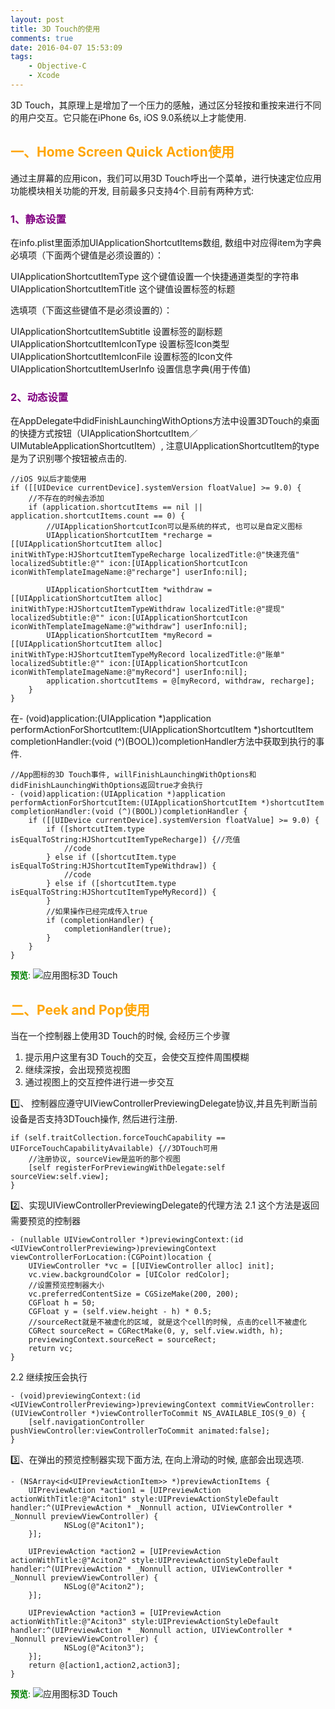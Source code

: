 ```yaml
---
layout: post
title: 3D Touch的使用
comments: true
date: 2016-04-07 15:53:09
tags:
    - Objective-C
    - Xcode
---
```

3D Touch，其原理上是增加了一个压力的感触，通过区分轻按和重按来进行不同的用户交互。它只能在iPhone 6s, iOS 9.0系统以上才能使用.
## <font color=orange>一、Home Screen Quick Action使用</font>
通过主屏幕的应用icon，我们可以用3D Touch呼出一个菜单，进行快速定位应用功能模块相关功能的开发, 目前最多只支持4个.目前有两种方式:

<!--more-->

### <font color=purple>1、静态设置</font>
在info.plist里面添加UIApplicationShortcutItems数组, 数组中对应得item为字典
必填项（下面两个键值是必须设置的）：

UIApplicationShortcutItemType 这个键值设置一个快捷通道类型的字符串 
UIApplicationShortcutItemTitle 这个键值设置标签的标题

选填项（下面这些键值不是必须设置的）：

UIApplicationShortcutItemSubtitle 设置标签的副标题
UIApplicationShortcutItemIconType 设置标签Icon类型
UIApplicationShortcutItemIconFile  设置标签的Icon文件
UIApplicationShortcutItemUserInfo 设置信息字典(用于传值)

### <font color=purple>2、动态设置</font>
在AppDelegate中didFinishLaunchingWithOptions方法中设置3DTouch的桌面的快捷方式按钮（UIApplicationShortcutItem／UIMutableApplicationShortcutItem）, 注意UIApplicationShortcutItem的type是为了识别哪个按钮被点击的.
```
//iOS 9以后才能使用
if ([[UIDevice currentDevice].systemVersion floatValue] >= 9.0) {
    //不存在的时候去添加
    if (application.shortcutItems == nil || application.shortcutItems.count == 0) {
        //UIApplicationShortcutIcon可以是系统的样式, 也可以是自定义图标
        UIApplicationShortcutItem *recharge = [[UIApplicationShortcutItem alloc] initWithType:HJShortcutItemTypeRecharge localizedTitle:@"快速充值" localizedSubtitle:@"" icon:[UIApplicationShortcutIcon iconWithTemplateImageName:@"recharge"] userInfo:nil];

        UIApplicationShortcutItem *withdraw = [[UIApplicationShortcutItem alloc] initWithType:HJShortcutItemTypeWithdraw localizedTitle:@"提现" localizedSubtitle:@"" icon:[UIApplicationShortcutIcon iconWithTemplateImageName:@"withdraw"] userInfo:nil];
        UIApplicationShortcutItem *myRecord = [[UIApplicationShortcutItem alloc] initWithType:HJShortcutItemTypeMyRecord localizedTitle:@"账单" localizedSubtitle:@"" icon:[UIApplicationShortcutIcon iconWithTemplateImageName:@"myRecord"] userInfo:nil];
        application.shortcutItems = @[myRecord, withdraw, recharge];
    }
}
```
在- (void)application:(UIApplication *)application performActionForShortcutItem:(UIApplicationShortcutItem *)shortcutItem completionHandler:(void (^)(BOOL))completionHandler方法中获取到执行的事件. 
```
//App图标的3D Touch事件, willFinishLaunchingWithOptions和didFinishLaunchingWithOptions返回true才会执行
- (void)application:(UIApplication *)application performActionForShortcutItem:(UIApplicationShortcutItem *)shortcutItem completionHandler:(void (^)(BOOL))completionHandler {
    if ([[UIDevice currentDevice].systemVersion floatValue] >= 9.0) {
        if ([shortcutItem.type isEqualToString:HJShortcutItemTypeRecharge]) {//充值
            //code
        } else if ([shortcutItem.type isEqualToString:HJShortcutItemTypeWithdraw]) {
            //code
        } else if ([shortcutItem.type isEqualToString:HJShortcutItemTypeMyRecord]) {
        }
        //如果操作已经完成传入true
        if (completionHandler) {
            completionHandler(true);
        }
    }
}
```
<font color=green>__预览__:</font>
![应用图标3D Touch](http://oak4eha4y.bkt.clouddn.com/3dtouch_icon.png)

## <font color=orange>二、Peek and Pop使用</font>
当在一个控制器上使用3D Touch的时候, 会经历三个步骤
1. 提示用户这里有3D Touch的交互，会使交互控件周围模糊
2. 继续深按，会出现预览视图
3. 通过视图上的交互控件进行进一步交互

1️⃣、 控制器应遵守UIViewControllerPreviewingDelegate协议,并且先判断当前设备是否支持3DTouch操作, 然后进行注册.
```
if (self.traitCollection.forceTouchCapability == UIForceTouchCapabilityAvailable) {//3DTouch可用
    //注册协议, sourceView是监听的那个视图
    [self registerForPreviewingWithDelegate:self sourceView:self.view];
}
```
2️⃣、实现UIViewControllerPreviewingDelegate的代理方法
2.1 这个方法是返回需要预览的控制器
```
- (nullable UIViewController *)previewingContext:(id <UIViewControllerPreviewing>)previewingContext viewControllerForLocation:(CGPoint)location {
    UIViewController *vc = [[UIViewController alloc] init];
    vc.view.backgroundColor = [UIColor redColor];
    //设置预览控制器大小
    vc.preferredContentSize = CGSizeMake(200, 200);
    CGFloat h = 50;
    CGFloat y = (self.view.height - h) * 0.5;
    //sourceRect就是不被虚化的区域, 就是这个cell的时候, 点击的cell不被虚化
    CGRect sourceRect = CGRectMake(0, y, self.view.width, h);
    previewingContext.sourceRect = sourceRect;
    return vc;
}
```
2.2 继续按压会执行
```
- (void)previewingContext:(id <UIViewControllerPreviewing>)previewingContext commitViewController:(UIViewController *)viewControllerToCommit NS_AVAILABLE_IOS(9_0) {
    [self.navigationController pushViewController:viewControllerToCommit animated:false];
}
```
3️⃣、在弹出的预览控制器实现下面方法, 在向上滑动的时候, 底部会出现选项.
```
- (NSArray<id<UIPreviewActionItem>> *)previewActionItems {
    UIPreviewAction *action1 = [UIPreviewAction actionWithTitle:@"Aciton1" style:UIPreviewActionStyleDefault handler:^(UIPreviewAction * _Nonnull action, UIViewController * _Nonnull previewViewController) {
            NSLog(@"Aciton1");
    }];

    UIPreviewAction *action2 = [UIPreviewAction actionWithTitle:@"Aciton2" style:UIPreviewActionStyleDefault handler:^(UIPreviewAction * _Nonnull action, UIViewController * _Nonnull previewViewController) {
            NSLog(@"Aciton2");
    }];

    UIPreviewAction *action3 = [UIPreviewAction actionWithTitle:@"Aciton3" style:UIPreviewActionStyleDefault handler:^(UIPreviewAction * _Nonnull action, UIViewController * _Nonnull previewViewController) {
            NSLog(@"Aciton3");
    }];
    return @[action1,action2,action3];
}
```
<font color=green>__预览__:</font>
![应用图标3D Touch](http://oak4eha4y.bkt.clouddn.com/peek-pop.png)




